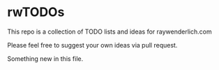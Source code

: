 # rwTODOs

This repo is a collection of TODO lists and ideas for raywenderlich.com

Please feel free to suggest your own ideas via pull request.

Something new in this file.
